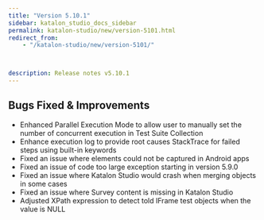 ```yaml
---
title: "Version 5.10.1"
sidebar: katalon_studio_docs_sidebar
permalink: katalon-studio/new/version-5101.html
redirect_from:
    - "/katalon-studio/new/version-5101/"



description: Release notes v5.10.1
---
```


## Bugs Fixed & Improvements
* Enhanced Parallel Execution Mode to allow user to manually set the number of concurrent execution in Test Suite Collection
* Enhance execution log to provide root causes StackTrace for failed steps using built-in keywords
* Fixed an issue where elements could not be captured in Android apps
* Fixed an issue of code too large exception starting in version 5.9.0
* Fixed an issue where Katalon Studio would crash when merging objects in some cases
* Fixed an issue where Survey content is missing in Katalon Studio
* Adjusted XPath expression to detect told IFrame test objects when the value is NULL
